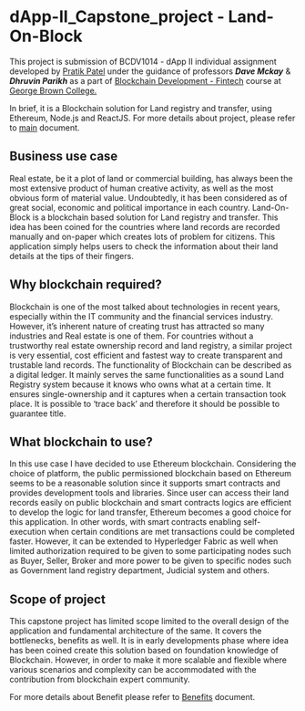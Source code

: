 # dApp-II_Capstone_project - Land-On-Block

This project is submission of  BCDV1014 - dApp II individual assignment developed by  [Pratik Patel](https://github.com/pratikit007) under the guidance of professors **_Dave Mckay_** & **_Dhruvin Parikh_** as a part of [Blockchain Development - Fintech](https://www.georgebrown.ca/programs/blockchain-development-program-t175) course at [George Brown College.  
](https://www.georgebrown.ca/)

In brief, it is a Blockchain solution for Land registry and transfer, using Ethereum, Node.js and ReactJS. For more details about project, please refer to [main](https://github.com/pratikit007/dApp-II_Capstone_project_Land-Registry-and-Transfer/blob/main/Land_On_Block_Project%20Document.pdf) document.


## Business use case

Real estate, be it a plot of land or commercial building, has always been the most extensive product of human creative activity, as well as the most obvious form of material value. Undoubtedly, it has been considered as of great social, economic and political importance in each country. Land-On-Block is a blockchain based solution for Land registry and transfer. This idea has been coined for the countries where land records are recorded manually and on-paper which creates lots of problem for citizens. This application simply helps users to check the information about their land details at the tips of their fingers. 


## Why blockchain required?

Blockchain is one of the most talked about technologies in recent years, especially within the IT community and the financial services industry. However, it’s inherent nature of creating trust has attracted so many industries and Real estate is one of them.  For countries without a trustworthy real estate ownership record and land registry, a similar project is very essential, cost efficient and fastest way to create transparent and trustable land records. The functionality of Blockchain can be described as a digital ledger. It mainly serves the same functionalities as a sound Land Registry system because it knows who owns what at a certain time. It ensures single-ownership and it captures when a certain transaction took place. It is possible to ‘trace back’ and therefore it should be possible to guarantee title.

## What blockchain to use?

In this use case I have decided to use Ethereum blockchain. Considering the choice of platform, the public permissioned blockchain based on Ethereum seems to be a reasonable solution since it supports smart contracts and provides development tools and libraries. Since user can access their land records easily on public blockchain and smart contracts logics are efficient to develop the logic for land transfer, Ethereum becomes a good choice for this application. In other words, with smart contracts enabling self-execution when certain conditions are met transactions could be completed faster.  However, it can be extended to Hyperledger Fabric as well when limited authorization required to be given to some participating nodes such as Buyer, Seller, Broker and more power to be given to specific nodes such as Government land registry department, Judicial system and others. 


## Scope of project

This capstone project has limited scope limited to the overall design of the application and fundamental architecture of the same. It covers the bottlenecks, benefits as well. It is in early developments phase where idea has been coined create this solution based on foundation knowledge of Blockchain. However, in order to make it more scalable and flexible where various scenarios and complexity can be accommodated with the contribution from blockchain expert community.  

For more details about Benefit please refer to  [Benefits](https://github.com/pratikit007/dApp-II_Capstone_project_Land-Registry-and-Transfer/blob/main/Land_On_Block_Benefits.pdf) document.


